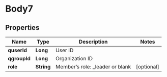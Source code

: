# Body7

## Properties
Name | Type | Description | Notes
------------ | ------------- | ------------- | -------------
**quserId** | **Long** | User ID | 
**qgroupId** | **Long** | Organization ID | 
**role** | **String** | Member’s role: _leader or blank |  [optional]
